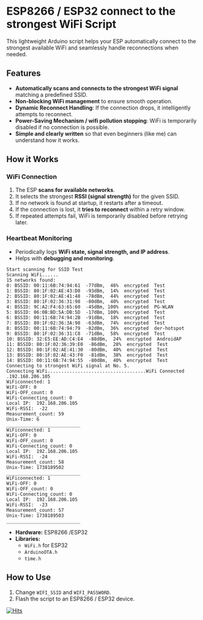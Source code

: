 # ESP8266 / ESP32 connect to the strongest WiFi  Script

This lightweight Arduino script helps your ESP automatically connect to the strongest available WiFi and seamlessly handle reconnections when needed.

## Features

- **Automatically scans and connects to the strongest WiFi signal** matching a predefined SSID.
- **Non-blocking WiFi management** to ensure smooth operation.
- **Dynamic Reconnect Handling**: If the connection drops, it intelligently attempts to reconnect.
- **Power-Saving Mechanism / wifi pollution stopping**: WiFi is temporarily disabled if no connection is possible.
- **Simple and clearly written** so that even beginners (like me) can understand how it works.

## How it Works

### WiFi Connection

1. The ESP **scans for available networks**.
2. It selects the strongest **RSSI (signal strength)** for the given SSID.
3. If no network is found at startup, it restarts after a timeout.
4. If the connection is lost, it **tries to reconnect** within a retry window.
5. If repeated attempts fail, WiFi is temporarily disabled before retrying later.

   
### Heartbeat Monitoring

- Periodically logs **WiFi state, signal strength, and IP address**.
- Helps with **debugging and monitoring**.

```
Start scanning for SSID Test
Scanning WiFi......
15 networks found:
0: BSSID: 00:11:6B:74:94:61  -77dBm,  46%  encrypted  Test
1: BSSID: 80:1F:02:AE:43:D8  -93dBm,  14%  encrypted  Test
2: BSSID: 80:1F:02:AE:41:48  -78dBm,  44%  encrypted  Test
3: BSSID: 80:1F:02:36:31:98  -80dBm,  40%  encrypted  Test
4: BSSID: 9C:A2:F4:63:65:60  -45dBm, 100%  encrypted  PG-WLAN
5: BSSID: 06:0B:BD:5A:DB:5D  -17dBm, 100%  encrypted  Test
6: BSSID: 00:11:6B:74:94:2B  -91dBm,  18%  encrypted  Test
7: BSSID: 80:1F:02:36:3A:98  -63dBm,  74%  encrypted  Test
8: BSSID: 00:11:6B:74:94:79  -82dBm,  36%  encrypted  der-hotspot
9: BSSID: 80:1F:02:36:31:C8  -71dBm,  58%  encrypted  Test
10: BSSID: 32:E5:EE:AD:C4:E4  -88dBm,  24%  encrypted  AndroidAP
11: BSSID: 80:1F:02:36:39:E0  -86dBm,  28%  encrypted  Test
12: BSSID: 80:1F:02:AE:41:30  -80dBm,  40%  encrypted  Test
13: BSSID: 80:1F:02:AE:43:F0  -81dBm,  38%  encrypted  Test
14: BSSID: 00:11:6B:74:94:55  -80dBm,  40%  encrypted  Test
Connecting to strongest WiFi signal at No. 5. 
Connecting WiFi....................................WiFi Connected
.192.168.206.105
WiFiconnected: 1 
WiFi-OFF: 0 
WiFi-OFF_count: 0 
WiFi-Connecting_count: 0 
Local IP:  192.168.206.105 
WiFi-RSSI:  -22 
Measurement_count: 59 
Unix-Time: 6 
___________________________
WiFiconnected: 1 
WiFi-OFF: 0 
WiFi-OFF_count: 0 
WiFi-Connecting_count: 0 
Local IP:  192.168.206.105 
WiFi-RSSI:  -24 
Measurement_count: 58 
Unix-Time: 1738189502 
___________________________
WiFiconnected: 1 
WiFi-OFF: 0 
WiFi-OFF_count: 0 
WiFi-Connecting_count: 0 
Local IP:  192.168.206.105 
WiFi-RSSI:  -23 
Measurement_count: 57 
Unix-Time: 1738189503 
___________________________
```

- **Hardware:** ESP8266 /ESP32
- **Libraries:**
  - `WiFi.h` for ESP32
  - `ArduinoOTA.h`
  - `time.h`

## How to Use

1. Change `WIFI_SSID` and `WIFI_PASSWORD`.
2. Flash the script to an ESP8266 / ESP32 device.

[![Hits](https://hits.seeyoufarm.com/api/count/incr/badge.svg?url=https%3A%2F%2Fgithub.com%2Fpeff74%2FESP_connect_to_strongest_WiFi%2F&count_bg=%2379C83D&title_bg=%23555555&icon=&icon_color=%23E7E7E7&title=hits&edge_flat=false)](https://hits.seeyoufarm.com)

